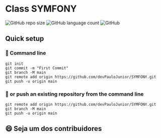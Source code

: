 # Class SYMFONY

![GitHub repo size](https://img.shields.io/github/repo-size/devPauloJunior/SYMFONY?style=flat-square)
![GitHub language count](https://img.shields.io/github/languages/count/devPauloJunior/SYMFONY?style=flat-square)
![GitHub](https://img.shields.io/github/license/devPauloJunior/SYMFONY?style=flat-square)


## Quick setup

### 🚀 Command line
```
git init
git commit -m "First Commit"
git branch -M main
git remote add origin https://github.com/devPauloJunior/SYMFONY.git
git push -u origin main
```

### 🚀 or push an existing repository from the command line
```
git remote add origin https://github.com/devPauloJunior/SYMFONY.git
git branch -M main
git push -u origin main
```

## 😄 Seja um dos contribuidores<br>